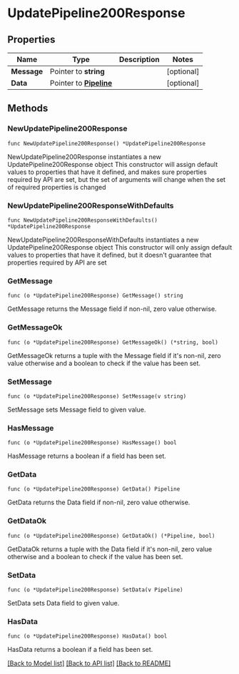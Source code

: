 # UpdatePipeline200Response

## Properties

Name | Type | Description | Notes
------------ | ------------- | ------------- | -------------
**Message** | Pointer to **string** |  | [optional] 
**Data** | Pointer to [**Pipeline**](Pipeline.md) |  | [optional] 

## Methods

### NewUpdatePipeline200Response

`func NewUpdatePipeline200Response() *UpdatePipeline200Response`

NewUpdatePipeline200Response instantiates a new UpdatePipeline200Response object
This constructor will assign default values to properties that have it defined,
and makes sure properties required by API are set, but the set of arguments
will change when the set of required properties is changed

### NewUpdatePipeline200ResponseWithDefaults

`func NewUpdatePipeline200ResponseWithDefaults() *UpdatePipeline200Response`

NewUpdatePipeline200ResponseWithDefaults instantiates a new UpdatePipeline200Response object
This constructor will only assign default values to properties that have it defined,
but it doesn't guarantee that properties required by API are set

### GetMessage

`func (o *UpdatePipeline200Response) GetMessage() string`

GetMessage returns the Message field if non-nil, zero value otherwise.

### GetMessageOk

`func (o *UpdatePipeline200Response) GetMessageOk() (*string, bool)`

GetMessageOk returns a tuple with the Message field if it's non-nil, zero value otherwise
and a boolean to check if the value has been set.

### SetMessage

`func (o *UpdatePipeline200Response) SetMessage(v string)`

SetMessage sets Message field to given value.

### HasMessage

`func (o *UpdatePipeline200Response) HasMessage() bool`

HasMessage returns a boolean if a field has been set.

### GetData

`func (o *UpdatePipeline200Response) GetData() Pipeline`

GetData returns the Data field if non-nil, zero value otherwise.

### GetDataOk

`func (o *UpdatePipeline200Response) GetDataOk() (*Pipeline, bool)`

GetDataOk returns a tuple with the Data field if it's non-nil, zero value otherwise
and a boolean to check if the value has been set.

### SetData

`func (o *UpdatePipeline200Response) SetData(v Pipeline)`

SetData sets Data field to given value.

### HasData

`func (o *UpdatePipeline200Response) HasData() bool`

HasData returns a boolean if a field has been set.


[[Back to Model list]](../README.md#documentation-for-models) [[Back to API list]](../README.md#documentation-for-api-endpoints) [[Back to README]](../README.md)


